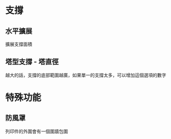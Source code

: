 # 支撐

## 水平擴展

擴展支撐面積

## 塔型支撐 - 塔直徑

越大的話，支撐的底部範圍越廣，如果單一的支撐太多，可以增加這個選項的數字

# 特殊功能

## 防風罩

列印件的外圍會有一個圍牆包圍